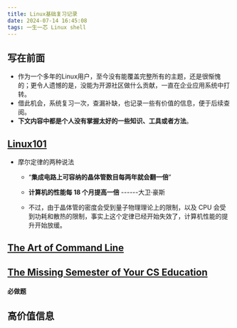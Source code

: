 ```yaml
---
title: Linux基础复习记录
date: 2024-07-14 16:45:08
tags: 一生一芯 Linux shell
---
```


## 写在前面

- 作为一个多年的Linux用户，至今没有能覆盖完整所有的主题，还是很惭愧的；更令人遗憾的是，没能为开源社区做什么贡献，一直在企业应用系统中打转。
- 借此机会，系统复习一次，查漏补缺，也记录一些有价值的信息，便于后续查阅。
- **下文内容中都是个人没有掌握太好的一些知识、工具或者方法**。

## [Linux101](https://101.ustclug.org/)

- 摩尔定律的两种说法

  - “**集成电路上可容纳的晶体管数目每两年就会翻一倍**”

  - **计算机的性能每 18 个月提高一倍** ------大卫·豪斯

  - 不过，由于晶体管的密度会受到量子物理理论上的限制，以及 CPU 会受到功耗和散热的限制，事实上这个定律已经开始失效了，计算机性能的提升开始放缓。

    

## [The Art of Command Line](https://github.com/jlevy/the-art-of-command-line)

##  [The Missing Semester of Your CS Education](https://missing-semester-cn.github.io/)

#### 必做题



## 高价值信息



